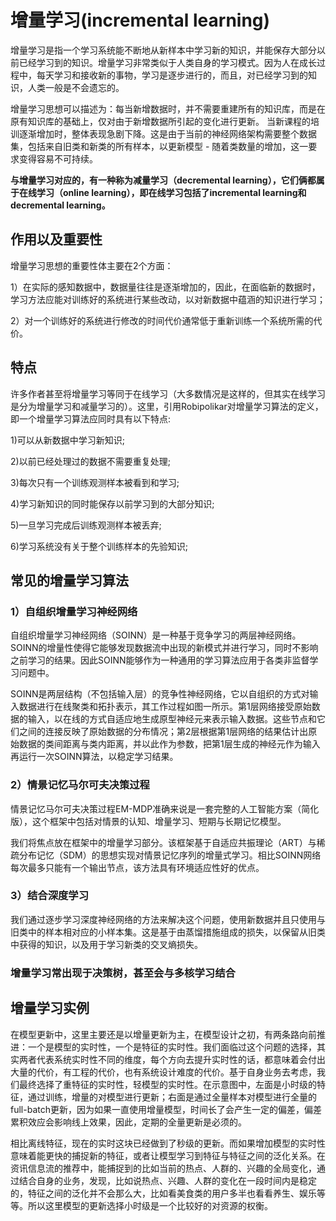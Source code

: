 # 增量学习(incremental learning)
增量学习是指一个学习系统能不断地从新样本中学习新的知识，并能保存大部分以前已经学习到的知识。增量学习非常类似于人类自身的学习模式。因为人在成长过程中，每天学习和接收新的事物，学习是逐步进行的，而且，对已经学习到的知识，人类一般是不会遗忘的。

增量学习思想可以描述为：每当新增数据时，并不需要重建所有的知识库，而是在原有知识库的基础上，仅对由于新增数据所引起的变化进行更新。
当新课程的培训逐渐增加时，整体表现急剧下降。这是由于当前的神经网络架构需要整个数据集，包括来自旧类和新类的所有样本，以更新模型 - 随着类数量的增加，这一要求变得容易不可持续。

**与增量学习对应的，有一种称为减量学习（decremental learning），它们俩都属于在线学习（online learning），即在线学习包括了incremental learning和decremental learning。**


## 作用以及重要性
增量学习思想的重要性体主要在2个方面：

1）在实际的感知数据中，数据量往往是逐渐增加的，因此，在面临新的数据时，学习方法应能对训练好的系统进行某些改动，以对新数据中蕴涵的知识进行学习；

2）对一个训练好的系统进行修改的时间代价通常低于重新训练一个系统所需的代价。


## 特点
许多作者甚至将增量学习等同于在线学习（大多数情况是这样的，但其实在线学习是分为增量学习和减量学习的）。这里，引用Robipolikar对增量学习算法的定义，即一个增量学习算法应同时具有以下特点:

1)可以从新数据中学习新知识;

2)以前已经处理过的数据不需要重复处理;

3)每次只有一个训练观测样本被看到和学习;

4)学习新知识的同时能保存以前学习到的大部分知识;

5)—旦学习完成后训练观测样本被丢弃;

6)学习系统没有关于整个训练样本的先验知识;


## 常见的增量学习算法
### 1）自组织增量学习神经网络
自组织增量学习神经网络（SOINN）是一种基于竞争学习的两层神经网络。SOINN的增量性使得它能够发现数据流中出现的新模式并进行学习，同时不影响之前学习的结果。因此SOINN能够作为一种通用的学习算法应用于各类非监督学习问题中。

SOINN是两层结构（不包括输入层）的竞争性神经网络，它以自组织的方式对输入数据进行在线聚类和拓扑表示，其工作过程如图一所示。第1层网络接受原始数据的输入，以在线的方式自适应地生成原型神经元来表示输入数据。这些节点和它们之间的连接反映了原始数据的分布情况；第2层根据第1层网络的结果估计出原始数据的类间距离与类内距离，并以此作为参数，把第1层生成的神经元作为输入再运行一次SOINN算法，以稳定学习结果。

### 2）情景记忆马尔可夫决策过程
情景记忆马尔可夫决策过程EM-MDP准确来说是一套完整的人工智能方案（简化版），这个框架中包括对情景的认知、增量学习、短期与长期记忆模型。

我们将焦点放在框架中的增量学习部分。该框架基于自适应共振理论（ART）与稀疏分布记忆（SDM）的思想实现对情景记忆序列的增量式学习。相比SOINN网络每次最多只能有一个输出节点，该方法具有环境适应性好的优点。

### 3）结合深度学习
我们通过逐步学习深度神经网络的方法来解决这个问题，使用新数据并且只使用与旧类中的样本相对应的小样本集。这是基于由蒸馏措施组成的损失，以保留从旧类中获得的知识，以及用于学习新类的交叉熵损失。

### 增量学习常出现于决策树，甚至会与多核学习结合

## 增量学习实例
在模型更新中，这里主要还是以增量更新为主，在模型设计之初，有两条路向前推进：一个是模型的实时性，一个是特征的实时性。我们面临过这个问题的选择，其实两者代表系统实时性不同的维度，每个方向去提升实时性的话，都意味着会付出大量的代价，有工程的代价，也有系统设计难度的代价。基于自身业务去考虑，我们最终选择了重特征的实时性，轻模型的实时性。在示意图中，左面是小时级的特征，通过训练，增量的对模型进行更新；右面是通过全量样本对模型进行全量的full-batch更新，因为如果一直使用增量模型，时间长了会产生一定的偏差，偏差累积效应会影响线上效果，因此，定期的全量更新是必须的。

相比离线特征，现在的实时这块已经做到了秒级的更新。而如果增加模型的实时性意味着能更快的捕捉新的特征，或者让模型学习到特征与特征之间的泛化关系。在资讯信息流的推荐中，能捕捉到的比如当前的热点、人群的、兴趣的全局变化，通过结合自身的业务，发现，比如说热点、兴趣、人群的变化在一段时间内是稳定的，特征之间的泛化并不会那么大，比如看美食类的用户多半也看看养生、娱乐等等。所以这里模型的更新选择小时级是一个比较好的对资源的权衡。